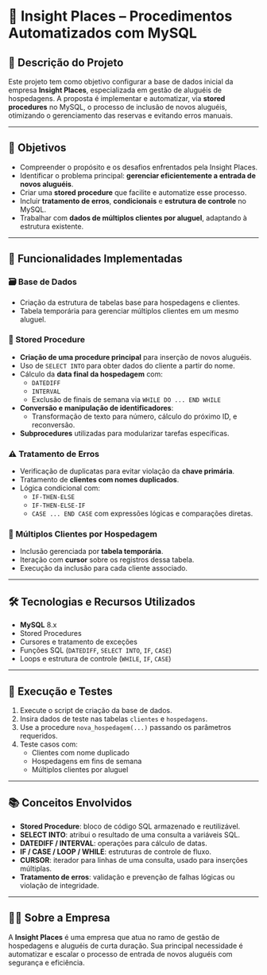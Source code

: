 # 🏨 Insight Places – Procedimentos Automatizados com MySQL

## 📘 Descrição do Projeto

Este projeto tem como objetivo configurar a base de dados inicial da empresa **Insight Places**, especializada em gestão de aluguéis de hospedagens. A proposta é implementar e automatizar, via **stored procedures** no MySQL, o processo de inclusão de novos aluguéis, otimizando o gerenciamento das reservas e evitando erros manuais.

---

## 🎯 Objetivos

- Compreender o propósito e os desafios enfrentados pela Insight Places.
- Identificar o problema principal: **gerenciar eficientemente a entrada de novos aluguéis**.
- Criar uma **stored procedure** que facilite e automatize esse processo.
- Incluir **tratamento de erros**, **condicionais** e **estrutura de controle** no MySQL.
- Trabalhar com **dados de múltiplos clientes por aluguel**, adaptando à estrutura existente.

---

## 🧱 Funcionalidades Implementadas

### 🗃️ Base de Dados
- Criação da estrutura de tabelas base para hospedagens e clientes.
- Tabela temporária para gerenciar múltiplos clientes em um mesmo aluguel.

### 🔄 Stored Procedure
- **Criação de uma procedure principal** para inserção de novos aluguéis.
- Uso de `SELECT INTO` para obter dados do cliente a partir do nome.
- Cálculo da **data final da hospedagem** com:
  - `DATEDIFF`
  - `INTERVAL`
  - Exclusão de finais de semana via `WHILE DO ... END WHILE`
- **Conversão e manipulação de identificadores**:
  - Transformação de texto para número, cálculo do próximo ID, e reconversão.
- **Subprocedures** utilizadas para modularizar tarefas específicas.

### ⚠️ Tratamento de Erros
- Verificação de duplicatas para evitar violação da **chave primária**.
- Tratamento de **clientes com nomes duplicados**.
- Lógica condicional com:
  - `IF-THEN-ELSE`
  - `IF-THEN-ELSE-IF`
  - `CASE ... END CASE` com expressões lógicas e comparações diretas.

### 👥 Múltiplos Clientes por Hospedagem
- Inclusão gerenciada por **tabela temporária**.
- Iteração com **cursor** sobre os registros dessa tabela.
- Execução da inclusão para cada cliente associado.

---

## 🛠️ Tecnologias e Recursos Utilizados

- **MySQL** 8.x
- Stored Procedures
- Cursores e tratamento de exceções
- Funções SQL (`DATEDIFF`, `SELECT INTO`, `IF`, `CASE`)
- Loops e estrutura de controle (`WHILE`, `IF`, `CASE`)

---

## 🧪 Execução e Testes

1. Execute o script de criação da base de dados.
2. Insira dados de teste nas tabelas `clientes` e `hospedagens`.
3. Use a procedure `nova_hospedagem(...)` passando os parâmetros requeridos.
4. Teste casos com:
   - Clientes com nome duplicado
   - Hospedagens em fins de semana
   - Múltiplos clientes por aluguel

---

## 📚 Conceitos Envolvidos

- **Stored Procedure**: bloco de código SQL armazenado e reutilizável.
- **SELECT INTO**: atribui o resultado de uma consulta a variáveis SQL.
- **DATEDIFF / INTERVAL**: operações para cálculo de datas.
- **IF / CASE / LOOP / WHILE**: estruturas de controle de fluxo.
- **CURSOR**: iterador para linhas de uma consulta, usado para inserções múltiplas.
- **Tratamento de erros**: validação e prevenção de falhas lógicas ou violação de integridade.

---

## 👨‍💼 Sobre a Empresa

A **Insight Places** é uma empresa que atua no ramo de gestão de hospedagens e aluguéis de curta duração. Sua principal necessidade é automatizar e escalar o processo de entrada de novos aluguéis com segurança e eficiência.


